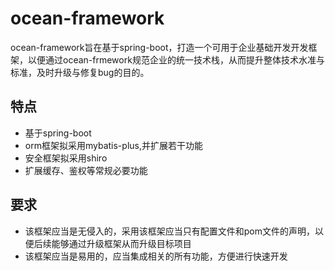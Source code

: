 # ocean-framework

ocean-framework旨在基于spring-boot，打造一个可用于企业基础开发开发框架，以便通过ocean-frmework规范企业的统一技术栈，从而提升整体技术水准与标准，及时升级与修复bug的目的。

## 特点

- 基于spring-boot
- orm框架拟采用mybatis-plus,并扩展若干功能
- 安全框架拟采用shiro
- 扩展缓存、鉴权等常规必要功能

## 要求
- 该框架应当是无侵入的，采用该框架应当只有配置文件和pom文件的声明，以便后续能够通过升级框架从而升级目标项目
- 该框架应当是易用的，应当集成相关的所有功能，方便进行快速开发

